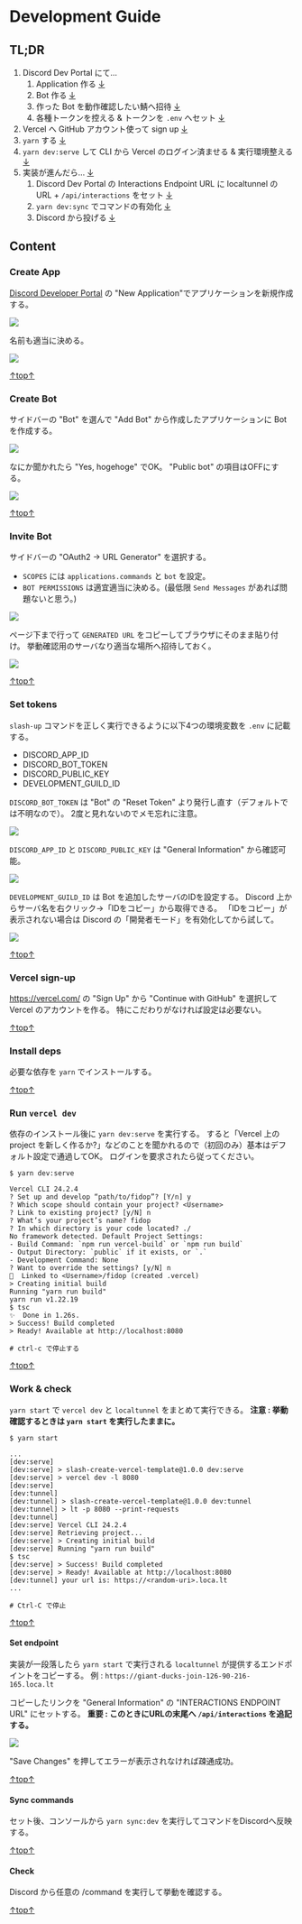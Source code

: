 # Development Guide

## TL;DR

1. Discord Dev Portal にて...
    1. Application 作る [↓](#create-app)
    1. Bot 作る [↓](#create-bot)
    1. 作った Bot を動作確認したい鯖へ招待 [↓](#invite-bot)
    1. 各種トークンを控える & トークンを `.env` へセット [↓](#set-tokens)
1. Vercel へ GitHub アカウント使って sign up [↓](#vercel-sign-up)
1. `yarn` する [↓](#install-deps)
1. `yarn dev:serve` して CLI から Vercel のログイン済ませる & 実行環境整える [↓](#run-vercel-dev)
1. 実装が進んだら... [↓](#work--check)
    1. Discord Dev Portal の Interactions Endpoint URL に localtunnel の URL + `/api/interactions` をセット [↓](#set-endpoint)
    1. `yarn dev:sync` でコマンドの有効化 [↓](#sync-commands)
    1. Discord から投げる [↓](#check)

## Content

### Create App

[Discord Developer Portal](https://discord.com/developers/applications) の "New Application"でアプリケーションを新規作成する。

![](img/1-1.png)

名前も適当に決める。

![](img/1-2.png)

[↑top↑](#tldr)

### Create Bot

サイドバーの "Bot" を選んで "Add Bot" から作成したアプリケーションに Bot を作成する。

![](img/2-1.png)

なにか聞かれたら "Yes, hogehoge" でOK。
"Public bot" の項目はOFFにする。

![](img/2-2.png)

[↑top↑](#tldr)

### Invite Bot

サイドバーの "OAuth2 → URL Generator" を選択する。

- `SCOPES` には `applications.commands` と `bot` を設定。
- `BOT PERMISSIONS` は適宜適当に決める。(最低限 `Send Messages` があれば問題ないと思う。)

![](img/3-1.png)

ページ下まで行って `GENERATED URL` をコピーしてブラウザにそのまま貼り付け。
挙動確認用のサーバなり適当な場所へ招待しておく。

![](img/3-2.png)

[↑top↑](#tldr)

### Set tokens

`slash-up` コマンドを正しく実行できるように以下4つの環境変数を `.env` に記載する。

- DISCORD_APP_ID
- DISCORD_BOT_TOKEN
- DISCORD_PUBLIC_KEY
- DEVELOPMENT_GUILD_ID

`DISCORD_BOT_TOKEN` は "Bot" の "Reset Token" より発行し直す（デフォルトでは不明なので）。
2度と見れないのでメモ忘れに注意。

![](img/4-1.png)

`DISCORD_APP_ID` と `DISCORD_PUBLIC_KEY` は "General Information" から確認可能。

![](img/4-2.png)

`DEVELOPMENT_GUILD_ID` は Bot を追加したサーバのIDを設定する。
Discord 上からサーバ名を右クリック→「IDをコピー」から取得できる。
「IDをコピー」が表示されない場合は Discord の「開発者モード」を有効化してから試して。

![](img/4-3.png)

[↑top↑](#tldr)

### Vercel sign-up

https://vercel.com/ の "Sign Up" から "Continue with GitHub" を選択して Vercel のアカウントを作る。
特にこだわりがなければ設定は必要ない。

[↑top↑](#tldr)

### Install deps

必要な依存を `yarn` でインストールする。

[↑top↑](#tldr)

### Run `vercel dev`

依存のインストール後に `yarn dev:serve` を実行する。
すると「Vercel 上の project を新しく作るか?」などのことを聞かれるので（初回のみ）基本はデフォルト設定で通過してOK。
ログインを要求されたら従ってください。

```
$ yarn dev:serve

Vercel CLI 24.2.4
? Set up and develop “path/to/fidop”? [Y/n] y
? Which scope should contain your project? <Username>
? Link to existing project? [y/N] n
? What’s your project’s name? fidop
? In which directory is your code located? ./
No framework detected. Default Project Settings:
- Build Command: `npm run vercel-build` or `npm run build`
- Output Directory: `public` if it exists, or `.`
- Development Command: None
? Want to override the settings? [y/N] n
🔗  Linked to <Username>/fidop (created .vercel)
> Creating initial build
Running "yarn run build"
yarn run v1.22.19
$ tsc
✨  Done in 1.26s.
> Success! Build completed
> Ready! Available at http://localhost:8080

# ctrl-c で停止する
```

[↑top↑](#tldr)

### Work & check

`yarn start` で `vercel dev` と `localtunnel` をまとめて実行できる。
**注意 : 挙動確認するときは `yarn start` を実行したままに。**

```
$ yarn start

...
[dev:serve]
[dev:serve] > slash-create-vercel-template@1.0.0 dev:serve
[dev:serve] > vercel dev -l 8080
[dev:serve]
[dev:tunnel]
[dev:tunnel] > slash-create-vercel-template@1.0.0 dev:tunnel
[dev:tunnel] > lt -p 8080 --print-requests
[dev:tunnel]
[dev:serve] Vercel CLI 24.2.4
[dev:serve] Retrieving project...
[dev:serve] > Creating initial build
[dev:serve] Running "yarn run build"
$ tsc
[dev:serve] > Success! Build completed
[dev:serve] > Ready! Available at http://localhost:8080
[dev:tunnel] your url is: https://<random-uri>.loca.lt
...

# Ctrl-C で停止
```

[↑top↑](#tldr)

#### Set endpoint

実装が一段落したら `yarn start` で実行される `localtunnel` が提供するエンドポイントをコピーする。
例 : `https://giant-ducks-join-126-90-216-165.loca.lt`

コピーしたリンクを "General Information" の "INTERACTIONS ENDPOINT URL" にセットする。
**重要 : このときにURLの末尾へ `/api/interactions` を追記する。**

![](img/5-1.png)

"Save Changes" を押してエラーが表示されなければ疎通成功。

[↑top↑](#tldr)

#### Sync commands

セット後、コンソールから `yarn sync:dev` を実行してコマンドをDiscordへ反映する。

[↑top↑](#tldr)

#### Check

Discord から任意の /command を実行して挙動を確認する。

[↑top↑](#tldr)
